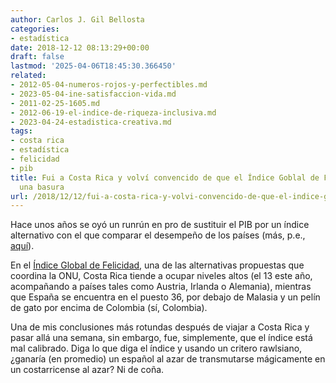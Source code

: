 ```yaml
---
author: Carlos J. Gil Bellosta
categories:
- estadística
date: 2018-12-12 08:13:29+00:00
draft: false
lastmod: '2025-04-06T18:45:30.366450'
related:
- 2012-05-04-numeros-rojos-y-perfectibles.md
- 2023-05-04-ine-satisfaccion-vida.md
- 2011-02-25-1605.md
- 2012-06-19-el-indice-de-riqueza-inclusiva.md
- 2023-04-24-estadistica-creativa.md
tags:
- costa rica
- estadística
- felicidad
- pib
title: Fui a Costa Rica y volví convencido de que el Índice Goblal de Felicidad es
  una basura
url: /2018/12/12/fui-a-costa-rica-y-volvi-convencido-de-que-el-indice-goblal-de-felicidad-es-una-basura/
---
```


Hace unos años se oyó un runrún en pro de sustituir el PIB por un índice alternativo con el que comparar el desempeño de los países (más, p.e., [aquí](https://www.statslife.org.uk/politics/2739-how-happiness-is-challenging-gdp-as-the-measure-of-a-country-s-health)).

En el [Índice Global de Felicidad](https://es.wikipedia.org/wiki/%C3%8Dndice_Global_de_Felicidad), una de las alternativas propuestas que coordina la ONU, Costa Rica tiende a ocupar niveles altos (el 13 este año, acompañando a países tales como Austria, Irlanda o Alemania), mientras que España se encuentra en el puesto 36, por debajo de Malasia y un pelín de gato por encima de Colombia (sí, Colombia).

Una de mis conclusiones más rotundas después de viajar a Costa Rica y pasar allá una semana, sin embargo, fue, simplemente, que el índice está  mal calibrado. Diga lo que diga el índice y usando un critero rawlsiano, ¿ganaría (en promedio) un español al azar de transmutarse mágicamente en un costarricense al azar? Ni de coña.